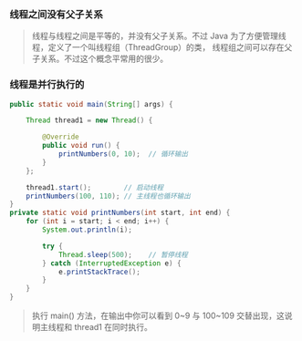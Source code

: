 ### 线程之间没有父子关系
> 线程与线程之间是平等的，并没有父子关系。不过 Java 为了方便管理线程，定义了一个叫线程组（ThreadGroup）的类，
  线程组之间可以存在父子关系。不过这个概念平常用的很少。

### 线程是并行执行的
```java
public static void main(String[] args) {

    Thread thread1 = new Thread() {

        @Override
        public void run() {
            printNumbers(0, 10);  // 循环输出
        }
    };

    thread1.start();        // 启动线程
    printNumbers(100, 110); // 主线程也循环输出
}
private static void printNumbers(int start, int end) {
    for (int i = start; i < end; i++) {
        System.out.println(i);

        try {
            Thread.sleep(500);    // 暂停线程
        } catch (InterruptedException e) {
            e.printStackTrace();
        }
    }
}
```
> 执行 main() 方法，在输出中你可以看到 0~9 与 100~109 交替出现，这说明主线程和 thread1 在同时执行。

